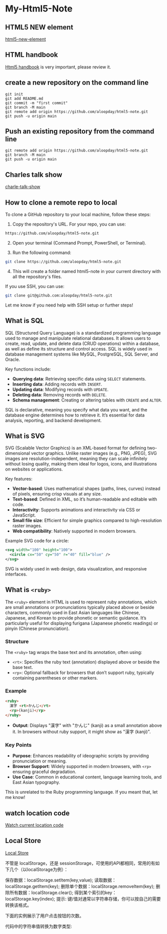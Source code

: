 ﻿ # My-Html5-Note

## HTML5 NEW element

[html5-new-element](https://www.runoob.com/html/html5-new-element.html)
 ## HTML handbook

 [Html5 handbook](https://www.runoob.com/tags/html-reference.html) is very important, please review it.

 ## create a new repository on the command line 
```echo "# html5-note" >> README.md
git init
git add README.md
git commit -m "first commit"
git branch -M main
git remote add origin https://github.com/aloopday/html5-note.git
git push -u origin main
```


## Push an existing repository from the command line 

```
git remote add origin https://github.com/aloopday/html5-note.git
git branch -M main
git push -u origin main
```
## Charles talk show

[charle-talk-show](https://www.youtube.com/@HKUCharles )

## How to clone a remote repo to local

To clone a GitHub repository to your local machine, follow these steps:

1. Copy the repository's URL. For your repo, you can use:
```bash
https://github.com/aloopday/html5-note.git
```

2. Open your terminal (Command Prompt, PowerShell, or Terminal).

3. Run the following command:
```bash
git clone https://github.com/aloopday/html5-note.git
```

4. This will create a folder named html5-note in your current directory with all the repository's files.

If you use SSH, you can use:
```bash
git clone git@github.com:aloopday/html5-note.git
```

Let me know if you need help with SSH setup or further steps!

## What is SQL

SQL (Structured Query Language) is a standardized programming language used to manage and manipulate relational databases. It allows users to create, read, update, and delete data (CRUD operations) within a database, as well as define its structure and control access. SQL is widely used in database management systems like MySQL, PostgreSQL, SQL Server, and Oracle.

Key functions include:
- **Querying data**: Retrieving specific data using `SELECT` statements.
- **Inserting data**: Adding records with `INSERT`.
- **Updating data**: Modifying records with `UPDATE`.
- **Deleting data**: Removing records with `DELETE`.
- **Schema management**: Creating or altering tables with `CREATE` and `ALTER`.

SQL is declarative, meaning you specify what data you want, and the database engine determines how to retrieve it. It’s essential for data analysis, reporting, and backend development.

##  What is SVG

SVG (Scalable Vector Graphics) is an XML-based format for defining two-dimensional vector graphics. Unlike raster images (e.g., PNG, JPEG), SVG images are resolution-independent, meaning they can scale infinitely without losing quality, making them ideal for logos, icons, and illustrations on websites or applications.

Key features:
- **Vector-based**: Uses mathematical shapes (paths, lines, curves) instead of pixels, ensuring crisp visuals at any size.
- **Text-based**: Defined in XML, so it’s human-readable and editable with code.
- **Interactivity**: Supports animations and interactivity via CSS or JavaScript.
- **Small file size**: Efficient for simple graphics compared to high-resolution raster images.
- **Web compatibility**: Natively supported in modern browsers.

Example SVG code for a circle:
```xml
<svg width="100" height="100">
  <circle cx="50" cy="50" r="40" fill="blue" />
</svg>
```

SVG is widely used in web design, data visualization, and responsive interfaces.

## What is `<ruby>`

The `<ruby>` element in HTML is used to represent ruby annotations, which are small annotations or pronunciations typically placed above or beside characters, commonly used in East Asian languages like Chinese, Japanese, and Korean to provide phonetic or semantic guidance. It’s particularly useful for displaying furigana (Japanese phonetic readings) or pinyin (Chinese pronunciation).

### Structure
The `<ruby>` tag wraps the base text and its annotation, often using:
- `<rt>`: Specifies the ruby text (annotation) displayed above or beside the base text.
- `<rp>`: Optional fallback for browsers that don’t support ruby, typically containing parentheses or other markers.

### Example
```html
<ruby>
  漢字 <rt>かんじ</rt>
  <rp>(kanji)</rp>
</ruby>
```
- **Output**: Displays "漢字" with "かんじ" (kanji) as a small annotation above it. In browsers without ruby support, it might show as "漢字 (kanji)".

### Key Points
- **Purpose**: Enhances readability of ideographic scripts by providing pronunciation or meaning.
- **Browser Support**: Widely supported in modern browsers, with `<rp>` ensuring graceful degradation.
- **Use Case**: Common in educational content, language learning tools, and East Asian typography.

This is unrelated to the Ruby programming language. If you meant that, let me know!

## watch location code

[Watch current location code](https://www.runoob.com/try/try.php?filename=tryhtml5_geolocation_watchposition)


## Local Store
[Local Store](https://www.runoob.com/html/html5-webstorage.html)

不管是 localStorage，还是 sessionStorage，可使用的API都相同，常用的有如下几个（以localStorage为例）：

保存数据：localStorage.setItem(key,value);
读取数据：localStorage.getItem(key);
删除单个数据：localStorage.removeItem(key);
删除所有数据：localStorage.clear();
得到某个索引的key：localStorage.key(index);
提示: 键/值对通常以字符串存储，你可以按自己的需要转换该格式。

下面的实例展示了用户点击按钮的次数。

代码中的字符串值转换为数字类型: